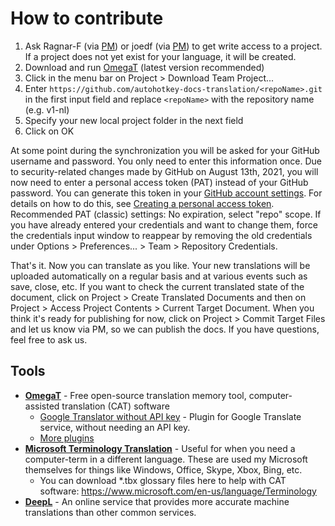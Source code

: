 # How to contribute
1. Ask Ragnar-F (via [PM](https://www.autohotkey.com/boards/ucp.php?i=pm&mode=compose&u=108)) or joedf (via [PM](https://www.autohotkey.com/boards/ucp.php?i=pm&mode=compose&u=55)) to get write access to a project. If a project does not yet exist for your language, it will be created.
2. Download and run [OmegaT](https://omegat.org/download#latest) (latest version recommended)
3. Click in the menu bar on Project > Download Team Project...
4. Enter `https://github.com/autohotkey-docs-translation/<repoName>.git` in the first input field and replace `<repoName>` with the repository name (e.g. v1-nl)
5. Specify your new local project folder in the next field
6. Click on OK

At some point during the synchronization you will be asked for your GitHub username and password. You only need to enter this information once. Due to security-related changes made by GitHub on August 13th, 2021, you will now need to enter a personal access token (PAT) instead of your GitHub password. You can generate this token in your [GitHub account settings](https://github.com/settings/tokens). For details on how to do this, see [Creating a personal access token](https://docs.github.com/en/github/authenticating-to-github/keeping-your-account-and-data-secure/creating-a-personal-access-token). Recommended PAT (classic) settings: No expiration, select "repo" scope. If you have already entered your credentials and want to change them, force the credentials input window to reappear by removing the old credentials under Options > Preferences... > Team > Repository Credentials.

That's it. Now you can translate as you like. Your new translations will be uploaded automatically on a regular basis and at various events such as save, close, etc. If you want to check the current translated state of the document, click on Project > Create Translated Documents and then on Project > Access Project Contents > Current Target Document. When you think it's ready for publishing for now, click on Project > Commit Target Files and let us know via PM, so we can publish the docs. If you have questions, feel free to ask us.

## Tools
- [**OmegaT**](https://omegat.org/) - Free open-source translation memory tool, computer-assisted translation (CAT) software
  - [Google Translator without API key](https://sourceforge.net/projects/omegat-gt-without-api-key/files/) - Plugin for Google Translate service, without needing an API key.
  - [More plugins](https://sourceforge.net/p/omegat/wiki/Plugins/)
- [**Microsoft Terminology Translation**](https://www.microsoft.com/en-us/language) - Useful for when you need a computer-term in a different language. These are used my Microsoft themselves for things like Windows, Office, Skype, Xbox, Bing, etc.
  - You can download *.tbx glossary files here to help with CAT software: 
  https://www.microsoft.com/en-us/language/Terminology
- [**DeepL**](https://www.deepl.com/translator) - An online service that provides more accurate machine translations than other common services.
